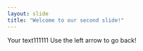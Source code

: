 ```yaml
---
layout: slide
title: "Welcome to our second slide!"
---
```

Your text111111
Use the left arrow to go back!
